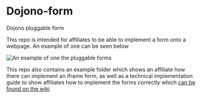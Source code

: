 # Dojono-form
Dojono pluggable form


This repo is intended for affiliates to be able to implement a form onto a webpage. An example of one can be seen below

![An example of one the pluggable forms](http://jack.dojono.co.uk/flexytechimages/embeddedform.jpg)


This repo also contains an example folder which shows an affiliate how there can implement an iframe form, as well as a technical implementation guide to show affiliates how to implement the forms correctly which [can be found on the wiki](https://github.com/quiddihub/dojono-form/wiki)


